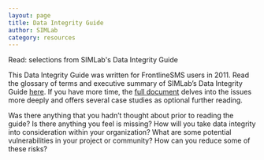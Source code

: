 ```yaml
---
layout: page
title: Data Integrity Guide
author: SIMLab
category: resources
---
```

Read: selections from SIMLab's Data Integrity Guide

This Data Integrity Guide was written for FrontlineSMS users in 2011. Read the glossary of terms and executive summary of SIMLab’s Data Integrity Guide [here](http://simlab.org/resources/coursem4cso/files/Data%20Integrity%20Short.pdf). If you have more time, the [full document](http://simlab.org/resources/coursem4cso/files/FrontlineSMS%20Data%20Integrity%20Guide.pdf) delves into the issues more deeply and offers several case studies as optional further reading.

 Was there anything that you hadn’t thought about prior to reading the guide? Is there anything you feel is missing? How will you take data integrity into consideration within your organization? What are some potential vulnerabilities in your project or community? How can you reduce some of these risks?
